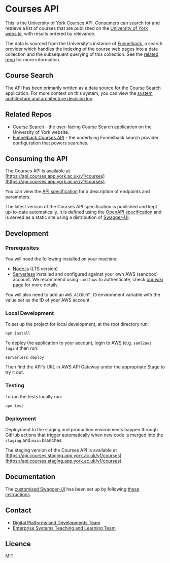 # Courses API

This is the University of York Courses API. Consumers can search for and retrieve a list of courses that are published on the [University of York website](https://www.york.ac.uk), with results ordered by relevance.

The data is sourced from the University's instance of [Funnelback](https://www.funnelback.com/home), a search provider which handles the indexing of the course web pages into a data collection and the subsequent querying of this collection. See the [related repo](https://github.com/university-of-york/uoy-config-funnelback-courses) for more information.

## Course Search

The API has been primarily written as a data source for the [Course Search](https://github.com/university-of-york/uoy-app-course-search) application. For more context on this system, you can view the [system architecture and architecture decision log](https://github.com/university-of-york/uoy-app-course-search/wiki).

## Related Repos

- [Course Search](https://github.com/university-of-york/uoy-app-course-search) - the user-facing Course Search application on the University of York website.
- [Funnelback Courses API](https://github.com/university-of-york/uoy-config-funnelback-courses) - the underlying Funnelback search provider configuration that powers searches.

## Consuming the API

The Courses API is available at [https://api.courses.app.york.ac.uk/v1/courses](https://api.courses.app.york.ac.uk/v1/courses).

You can view the [API specification](https://university-of-york.github.io/uoy-api-courses/) for a description of endpoints and parameters.

The latest version of the Courses API specification is published and kept up-to-date automatically. It is defined using the [OpenAPI specification](https://swagger.io/docs/specification/about/) and is served as a static site using a distribution of [Swagger-UI](https://github.com/swagger-api/swagger-ui/tree/master/dist).

## Development

### Prerequisites

You will need the following installed on your machine:

- [Node.js](https://nodejs.org/en/download/) (LTS version)
- [Serverless](https://www.serverless.com/framework/docs/providers/aws/guide/installation/) installed and configured against your own AWS (sandbox) account. We recommend using `saml2aws` to authenticate, check [our wiki page](https://wiki.york.ac.uk/display/AWS/2.+Command+Line+Access) for more details.

You will also need to add an `AWS_ACCOUNT_ID` environment variable with the value set as the ID of your AWS account.

### Local Development

To set up the project for local development, at the root directory run:

```
npm install
```

To deploy the application to your account, login to AWS (e.g. `saml2aws login`) then run:

```
serverless deploy
```

Then find the API's URL in AWS API Gateway under the appropriate Stage to try it out.

### Testing

To run the tests locally run:

```
npm test
```

### Deployment

Deployment to the staging and production environments happen through GitHub actions that trigger automatically when new code is merged into the `staging` and `main` branches.

The staging version of the Courses API is available at [https://api.courses.staging.app.york.ac.uk/v1/courses](https://api.courses.staging.app.york.ac.uk/v1/courses).

## Documentation

The [customised Swagger-UI](https://university-of-york.github.io/uoy-config-funnelback-courses/) has been set up by following [these instructions](https://wiki.york.ac.uk/display/ittechdocs/Hosting+API+Documentation+with+Swagger+UI).

## Contact

- [Digital Platforms and Developments Team](mailto:marketing-support@york.ac.uk)
- [Enterprise Systems Teaching and Learning Team](mailto:esg-teaching-and-learning-group@york.ac.uk)

## Licence

MIT
